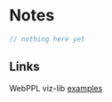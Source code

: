 # Notes

~~~ js
// nothing here yet
~~~

## Links
WebPPL viz-lib [examples](https://probmods.github.io/webppl-viz/)
